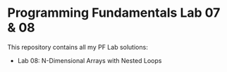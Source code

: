# Programming Fundamentals Lab 07 & 08
This repository contains all my PF Lab solutions:
- Lab 08: N-Dimensional Arrays with Nested Loops
